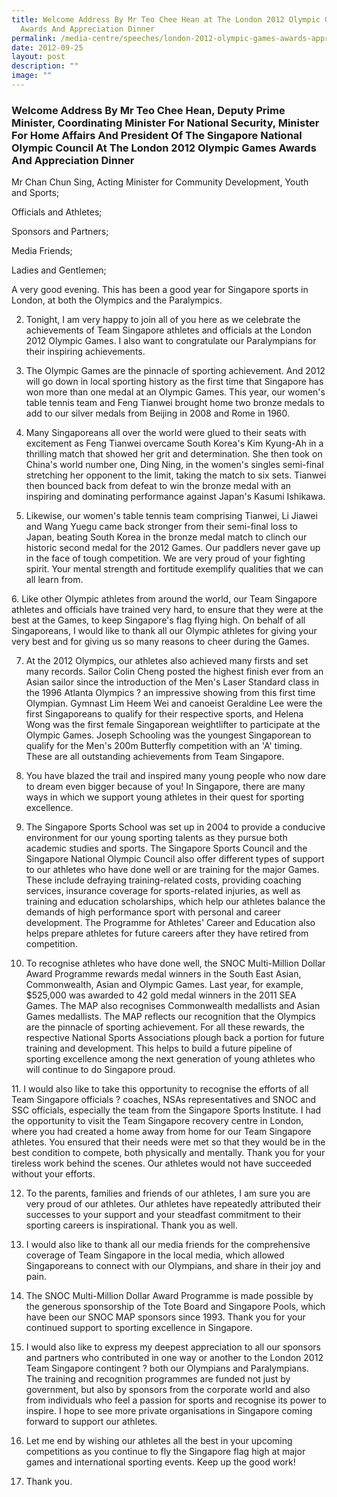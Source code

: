 ```yaml
---
title: Welcome Address By Mr Teo Chee Hean at The London 2012 Olympic Games
  Awards And Appreciation Dinner
permalink: /media-centre/speeches/london-2012-olympic-games-awards-appreciation-dinner/
date: 2012-09-25
layout: post
description: ""
image: ""
---
```

### **Welcome Address By Mr Teo Chee Hean, Deputy Prime Minister, Coordinating Minister For National Security, Minister For Home Affairs And President Of The Singapore National Olympic Council At The London 2012 Olympic Games Awards And Appreciation Dinner**

Mr Chan Chun Sing, Acting Minister for Community Development, Youth and Sports;  
  
Officials and Athletes;  
  
Sponsors and Partners;  
  
Media Friends;  
  
Ladies and Gentlemen;  
  
A very good evening. This has been a good year for Singapore sports in London, at both the Olympics and the Paralympics.  
  
2. Tonight, I am very happy to join all of you here as we celebrate the achievements of Team Singapore athletes and officials at the London 2012 Olympic Games. I also want to congratulate our Paralympians for their inspiring achievements.  
  
3. The Olympic Games are the pinnacle of sporting achievement. And 2012 will go down in local sporting history as the first time that Singapore has won more than one medal at an Olympic Games. This year, our women's table tennis team and Feng Tianwei brought home two bronze medals to add to our silver medals from Beijing in 2008 and Rome in 1960.  
  
4. Many Singaporeans all over the world were glued to their seats with excitement as Feng Tianwei overcame South Korea's Kim Kyung-Ah in a thrilling match that showed her grit and determination. She then took on China's world number one, Ding Ning, in the women's singles semi-final stretching her opponent to the limit, taking the match to six sets. Tianwei then bounced back from defeat to win the bronze medal with an inspiring and dominating performance against Japan's Kasumi Ishikawa.  
  
5. Likewise, our women's table tennis team comprising Tianwei, Li Jiawei and Wang Yuegu came back stronger from their semi-final loss to Japan, beating South Korea in the bronze medal match to clinch our historic second medal for the 2012 Games. Our paddlers never gave up in the face of tough competition. We are very proud of your fighting spirit. Your mental strength and fortitude exemplify qualities that we can all learn from.  
  
6\. Like other Olympic athletes from around the world, our Team Singapore athletes and officials have trained very hard, to ensure that they were at the best at the Games, to keep Singapore's flag flying high. On behalf of all Singaporeans, I would like to thank all our Olympic athletes for giving your very best and for giving us so many reasons to cheer during the Games.  
  
7. At the 2012 Olympics, our athletes also achieved many firsts and set many records. Sailor Colin Cheng posted the highest finish ever from an Asian sailor since the introduction of the Men's Laser Standard class in the 1996 Atlanta Olympics ? an impressive showing from this first time Olympian. Gymnast Lim Heem Wei and canoeist Geraldine Lee were the first Singaporeans to qualify for their respective sports, and Helena Wong was the first female Singaporean weightlifter to participate at the Olympic Games. Joseph Schooling was the youngest Singaporean to qualify for the Men's 200m Butterfly competition with an 'A' timing. These are all outstanding achievements from Team Singapore.  
  
8. You have blazed the trail and inspired many young people who now dare to dream even bigger because of you! In Singapore, there are many ways in which we support young athletes in their quest for sporting excellence.  
  
9. The Singapore Sports School was set up in 2004 to provide a conducive environment for our young sporting talents as they pursue both academic studies and sports. The Singapore Sports Council and the Singapore National Olympic Council also offer different types of support to our athletes who have done well or are training for the major Games. These include defraying training-related costs, providing coaching services, insurance coverage for sports-related injuries, as well as training and education scholarships, which help our athletes balance the demands of high performance sport with personal and career development. The Programme for Athletes' Career and Education also helps prepare athletes for future careers after they have retired from competition.  
  
10. To recognise athletes who have done well, the SNOC Multi-Million Dollar Award Programme rewards medal winners in the South East Asian, Commonwealth, Asian and Olympic Games. Last year, for example, $525,000 was awarded to 42 gold medal winners in the 2011 SEA Games. The MAP also recognises Commonwealth medallists and Asian Games medallists. The MAP reflects our recognition that the Olympics are the pinnacle of sporting achievement. For all these rewards, the respective National Sports Associations plough back a portion for future training and development. This helps to build a future pipeline of sporting excellence among the next generation of young athletes who will continue to do Singapore proud.  
  
11\. I would also like to take this opportunity to recognise the efforts of all Team Singapore officials ? coaches, NSAs representatives and SNOC and SSC officials, especially the team from the Singapore Sports Institute. I had the opportunity to visit the Team Singapore recovery centre in London, where you had created a home away from home for our Team Singapore athletes. You ensured that their needs were met so that they would be in the best condition to compete, both physically and mentally. Thank you for your tireless work behind the scenes. Our athletes would not have succeeded without your efforts.  
  
12. To the parents, families and friends of our athletes, I am sure you are very proud of our athletes. Our athletes have repeatedly attributed their successes to your support and your steadfast commitment to their sporting careers is inspirational. Thank you as well.  
  
13. I would also like to thank all our media friends for the comprehensive coverage of Team Singapore in the local media, which allowed Singaporeans to connect with our Olympians, and share in their joy and pain.  
  
14. The SNOC Multi-Million Dollar Award Programme is made possible by the generous sponsorship of the Tote Board and Singapore Pools, which have been our SNOC MAP sponsors since 1993. Thank you for your continued support to sporting excellence in Singapore.  
  
15. I would also like to express my deepest appreciation to all our sponsors and partners who contributed in one way or another to the London 2012 Team Singapore contingent ? both our Olympians and Paralympians. The training and recognition programmes are funded not just by government, but also by sponsors from the corporate world and also from individuals who feel a passion for sports and recognise its power to inspire. I hope to see more private organisations in Singapore coming forward to support our athletes.  
  
16. Let me end by wishing our athletes all the best in your upcoming competitions as you continue to fly the Singapore flag high at major games and international sporting events. Keep up the good work!  
  
17. Thank you.